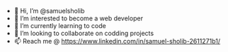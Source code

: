 - 👋 Hi, I’m @samuelsholib
- 👀 I’m interested to become a web developer
- 🌱 I’m currently learning to code
- 💞️ I’m looking to collaborate on codding projects
- 📫 Reach me @ https://www.linkedin.com/in/samuel-sholib-2611271b1/
<!---
samuelsholib/samuelsholib is a ✨ special ✨ repository because its `README.md` (this file) appears on your GitHub profile.
You can click the Preview link to take a look at your changes.
--->
